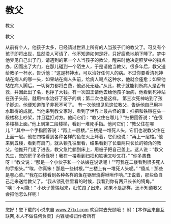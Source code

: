# 教父

教父

教父 

从前有个人，他孩子太多，已经请过世界上所有的人当孩子们的教父了。可又有个孩子即将出世，显然没人可请了，他不知道如何是好，只好疲惫地躺下睡了。梦中他梦见自己出了门，请遇到的第一个人当孩子的教父。醒来时他决定照梦中的指点办，因而出了大门，在那儿碰到一个陌生人，于是请他当教父。很多年后，教父送给教子一杯水，告诉他：“这是杯神水，可以治好任何人的病。不过你要看清死神站在病人的哪一头，如果站在病人头前，给病人喝点这种水，他就会痊愈；如果他站在病人脚后，一切努力都将白费，他必死无疑。”从此，教子就能判断病人是否有救，并因此出了名，也挣了大钱。有一次国王请他去给他孩子治病，他看到死神站在孩子头前，就用神水治好了孩子的病；第二次也是这样。 
第三次死神站到了孩子脚边，他便知道孩子非死不可了。 
有一次他想见见这位教父，告诉他自己用神水取得的成就。当他来到教父家时，看到了世界上最古怪的事：扫把和铁锹在头一段楼梯上吵架，并且猛打对方。他问它们：“教父住在哪儿？”扫把回答说：“在很多楼梯上面。”他上到第二段楼梯，看到一堆死手指。他问它们：“教父住在哪儿？”其中一个手指回答说：“再上一层楼。”三楼是一堆死人头，它们也说教父住在上面一层。他在四楼看到各种各样的鱼在火上烤着，它们也说：“再上一层楼。”他来到五楼，看到有扇门，就从锁孔往里看，结果看到了长着两只长长的犄角的教父。他推开门走了进去，教父急忙躺到床上，用被子把自己盖上。这人说：“教父先生，您的房子多奇怪呀！我在一楼看到扫把和铁锹又吵又打。” 
“你多愚蠢呀！”教父说：“那是一个小伙子和一个姑娘在说话呢！”“可我在二楼看到很多死人的手指头。”“唉，你真笨！那是一些树根。”“三楼上有一堆死人头呢。” 
“傻瓜！那些是卷心菜。”“我在四楼看到各种各样的鱼在锅里烧得咝咝作响。”正说着，那些鱼自己走来送给教父了。“我从锁孔往里看的时候，我看到你有两只长长的犄角。” 
“噢！不可能！” 
小伙子警惕起来，赶忙跑了出来。如果不是那样，还不知道教父会把他怎么样呢！ 

                  
--------------------
您好！您下载的小说来自 www.27txt.com 欢迎常去光顾哦！
附：【本作品来自互联网,本人不做任何负责】内容版权归作者所有